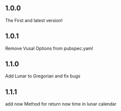 ## 1.0.0

The First and latest version!

## 1.0.1

Remove Vusal Options from pubspec.yaml

## 1.1.0

Add Lunar to Gregorian and fix bugs

## 1.1.1

add now Method for return now time in lunar calendar